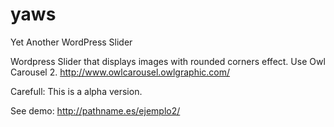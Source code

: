 # yaws
Yet Another WordPress Slider

Wordpress Slider that displays images with rounded corners effect. 
Use Owl Carousel 2. http://www.owlcarousel.owlgraphic.com/

Carefull: 
This is a alpha version. 

See demo: 
http://pathname.es/ejemplo2/
